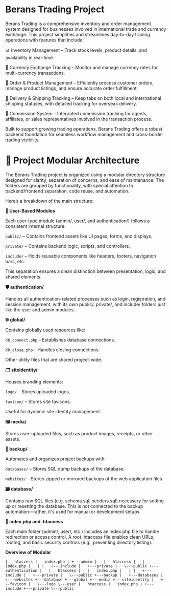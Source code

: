 # Berans Trading Project

Berans Trading is a comprehensive inventory and order management system designed for businesses involved in international trade and currency exchange. This project simplifies and streamlines day-to-day trading operations with features that include:

📊 Inventory Management – Track stock levels, product details, and availability in real-time.

💱 Currency Exchange Tracking – Monitor and manage currency rates for multi-currency transactions.

🛒 Order & Product Management – Efficiently process customer orders, manage product listings, and ensure accurate order fulfillment.

🚚 Delivery & Shipping Tracking – Keep tabs on both local and international shipping statuses, with detailed tracking for overseas delivery.

💼 Commission System – Integrated commission tracking for agents, affiliates, or sales representatives involved in the transaction process.

Built to support growing trading operations, Berans Trading offers a robust backend foundation for seamless workflow management and cross-border trading visibility.

# 📁 Project Modular Architecture

The Berans Trading project is organized using a modular directory structure designed for clarity, separation of concerns, and ease of maintenance. The folders are grouped by functionality, with special attention to backend/frontend separation, code reuse, and automation.

Here’s a breakdown of the main structure:

**🔐 User-Based Modules**

Each user-type module (admin/, user/, and authentication/) follows a consistent internal structure:

`public/` – Contains frontend assets like UI pages, forms, and displays.

`private/` – Contains backend logic, scripts, and controllers.

`include/` – Holds reusable components like headers, footers, navigation bars, etc.

This separation ensures a clean distinction between presentation, logic, and shared elements.

**🛡️ authentication/**

Handles all authentication-related processes such as login, registration, and session management, with its own public/, private/, and include/ folders just like the user and admin modules.

**🌐 global/**

Contains globally used resources like:

`db_connect.php` – Establishes database connections.

`db_close.php` – Handles closing connections.

Other utility files that are shared project-wide.

**🗂️ siteidentity/**

Houses branding elements:

`logo/` – Stores uploaded logos.

`favicon/` – Stores site favicons.

Useful for dynamic site identity management.

**🖼️ media/**

Stores user-uploaded files, such as product images, receipts, or other assets.

**💾 backup/**

Automates and organizes project backups with:

`databases/` – Stores SQL dump backups of the database.

`websites/` – Stores zipped or mirrored backups of the web application files.

**🗃️ database/**

Contains raw SQL files (e.g. schema.sql, seeders.sql) necessary for setting up or resetting the database. This is not connected to the backup automation—rather, it's used for manual or development setups.

**📄 index.php and .htaccess**

Each main folder (admin/, user/, etc.) includes an index.php file to handle redirection or access control.
A root .htaccess file enables clean URLs, routing, and basic security controls (e.g., preventing directory listing).

**Overview of Modular**

`|   htaccess
|   index.php
|
+---admin
|   |   htaccess
|   |   index.php
|   |
|   +---include
|   +---private
|   \---public
+---authentication
|   |   htaccess
|   |   index.php
|   |
|   +---include
|   +---private
|   \---public
+---backup
|   +---databases
|   \---websites
+---database
+---global
+---media
+---siteidentity
|   +---favicon
|   \---logo
\---user
    |   htaccess
    |   index.php
    |
    +---include
    +---private
    \---public`






